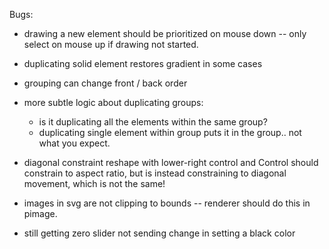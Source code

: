 Bugs:

* drawing a new element should be prioritized on mouse down -- only select on mouse up if drawing not started.

* duplicating solid element restores gradient in some cases

* grouping can change front / back order

* more subtle logic about duplicating groups:
    + is it duplicating all the elements within the same group?
    + duplicating single element within group puts it in the group.. not what you expect.

* diagonal constraint reshape with lower-right control and Control should constrain to aspect ratio,
but is instead constraining to diagonal movement, which is not the same!
    
* images in svg are not clipping to bounds -- renderer should do this in pimage.

* still getting zero slider not sending change in setting a black color


